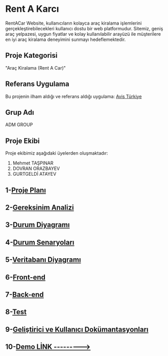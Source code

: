 # Rent A Karcı

RentACar Website, kullanıcıların kolayca araç kiralama işlemlerini gerçekleştirebilecekleri kullanıcı dostu bir web platformudur. Sitemiz, geniş araç yelpazesi, uygun fiyatlar ve kolay kullanılabilir arayüzü ile müşterilere en iyi araç kiralama deneyimini sunmayı hedeflemektedir.

## Proje Kategorisi

"Araç Kiralama (Rent A Car)"

## Referans Uygulama

Bu projenin ilham aldığı ve referans aldığı uygulama: [Avis Türkiye](https://www.avis.com.tr/)

## Grup Adı

ADM GROUP

## Proje Ekibi

Proje ekibimiz aşağıdaki üyelerden oluşmaktadır:
1. Mehmet TAŞPINAR
2. DOVRAN ORAZBAYEV
3. GURTGELDİ ATAYEV



## 1-[Proje Planı](docs/proje-plani.md)

## 2-[Gereksinim Analizi](docs/gereksinim-analizi.md)

## 3-[Durum Diyagramı](docs/durum-diyagrami.md)

## 4-[Durum Senaryoları](docs/durum-senaryolari.md)

## 5-[Veritabanı Diyagramı](docs/veritabani-diyagrami.md)

## 6-[Front-end](docs/front-end.md)

## 7-[Back-end](docs/back-end.md)

## 8-[Test](docs/test.md)

## 9-[Geliştirici ve Kullanıcı Dokümantasyonları](docs/dokumantasyon.md)

## 10-[Demo LİNK --------->](https://rentekarc.vercel.app/)


